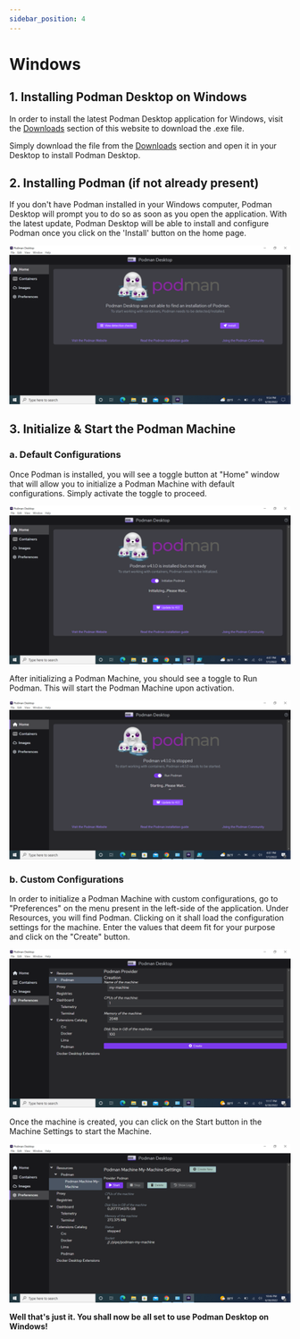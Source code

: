 ```yaml
---
sidebar_position: 4
---
```


# Windows
## 1. Installing Podman Desktop on Windows

In order to install the latest Podman Desktop application for Windows, visit the [Downloads](/downloads/windows) section of this website to download the .exe file.

Simply download the file from the [Downloads](/downloads/windows) section and open it in your Desktop to install Podman Desktop.

## 2. Installing Podman (if not already present)

If you don't have Podman installed in your Windows computer, Podman Desktop will prompt you to do so as soon as you open the application. With the latest update, Podman Desktop will be able to install and configure Podman once you click on the 'Install' button on the home page.

![img1](img/homescreen.png)

## 3. Initialize & Start the Podman Machine

### a. Default Configurations

Once Podman is installed, you will see a toggle button at "Home" window that will allow you to initialize a Podman Machine with default configurations. Simply activate the toggle to proceed.

![img2](img/initialize.png)

After initializing a Podman Machine, you should see a toggle to Run Podman. This will start the Podman Machine upon activation.

![img3](img/starting.png)

### b. Custom Configurations

In order to initialize a Podman Machine with custom configurations, go to "Preferences" on the menu present in the left-side of the application. Under Resources, you will find Podman. Clicking on it shall load the configuration settings for the machine. Enter the values that deem fit for your purpose and click on the "Create" button.

![img2](img/create.png)

Once the machine is created, you can click on the Start button in the Machine Settings to start the Machine.

![img3](img/machine.png)

**Well that's just it. You shall now be all set to use Podman Desktop on Windows!**

